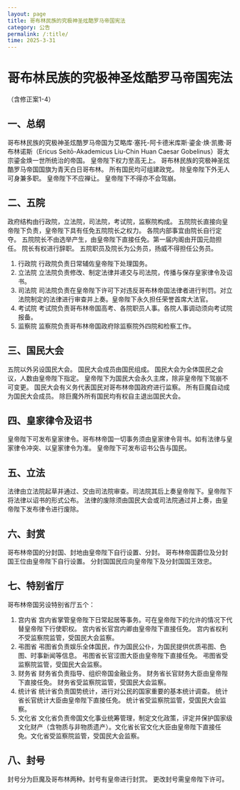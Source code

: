 ```yaml
--- 
layout: page
title: 哥布林民族的究极神圣炫酷罗马帝国宪法
category: 公告
permalink: /:title/
time: 2025-3-31
---
```

# 哥布林民族的究极神圣炫酷罗马帝国宪法
（含修正案1-4）

## 一、总纲
哥布林民族的究极神圣炫酷罗马帝国为艾略库·塞托-阿卡德米库斯·鎏金·焕·凯撒·哥布林诺斯（Ericus Seitō-Akademicus Liu-Chin Huan Caesar Gobelinus）哥太宗鎏金焕一世所统治的帝国。
皇帝陛下权力至高无上。
哥布林民族的究极神圣炫酷罗马帝国国旗为青天白日哥布林。
所有国民均可组建政党。
除皇帝陛下外无人可身兼多职。
皇帝陛下不应禅让。
皇帝陛下不得亦不会驾崩。

## 二、五院
政府结构由行政院，立法院，司法院，考试院，监察院构成。
五院院长直接向皇帝陛下负责，皇帝陛下具有任免五院院长之权力。
各院内部事宜由院长自行定夺。
五院院长不由选举产生，由皇帝陛下直接任免。第一届内阁由开国元勋担任。
院长有权进行辞职。
五院职员及院长为公务员，扬威不得担任公务员。
1. 行政院
行政院负责日常辅佐皇帝陛下处理国务。
2. 立法院
立法院负责修改、制定法律并递交与司法院，传播与保存皇家律令及诏书。
3. 司法院
司法院负责在皇帝陛下许可下对违反哥布林帝国法律者进行判罚。对立法院制定的法律进行审查并上奏。皇帝陛下永久担任荣誉首席大法官。
4. 考试院
考试院负责哥布林帝国高考、各院职员人事。各院人事调动须向考试院报备。
5. 监察院
监察院负责哥布林帝国政府除监察院外四院和检察工作。

## 三、国民大会
五院以外另设国民大会。
国民大会成员由国民组成。
国民大会为全体国民之会议，人数由皇帝陛下指定。
皇帝陛下为国民大会永久主席，除非皇帝陛下驾崩不可变更。
国民大会有义务代表国民对哥布林帝国政府进行监察。
所有巨魔自动成为国民大会成员。
除巨魔外所有国民均有权自主退出国民大会。

## 四、皇家律令及诏书
皇帝陛下可发布皇家律令。哥布林帝国一切事务须由皇家律令背书。如有法律与皇家律令冲突、以皇家律令为准。
皇帝陛下可发布诏书公告与国民。

## 五、立法
法律由立法院起草并通过、交由司法院审查。司法院其后上奏皇帝陛下。皇帝陛下将法律以诏书的形式公布。
法律的废除须由国民大会或司法院通过并上奏，由皇帝陛下发布律令进行废除。

## 六、封赏
哥布林帝国的分封国、封地由皇帝陛下自行设置、分封。
哥布林帝国爵位及分封国王位由皇帝陛下自行设置。
分封国国民应向皇帝陛下及分封国国王效忠。

## 七、特别省厅
哥布林帝国另设特别省厅五个：
1. 宫内省
宫内省掌管皇帝陛下日常起居等事务。可在皇帝陛下的允许的情况下代替皇帝陛下行使职权。
宫内省长官宫内卿由皇帝陛下直接任免。
宫内省权利不受监察院监管，受国民大会监察。
2. 弔图省
弔图省负责娱乐全体国民，作为国民公仆，为国民提供优质弔图、色图、时事新闻等信息。
弔图省长官涩图大臣由皇帝陛下直接任免。
弔图省受监察院监管，受国民大会监察。
3. 财务省
财务省负责指导、组织帝国金融业务。
财务省长官财务大臣由皇帝陛下直接任免。
财务省受监察院监管，受国民大会监察。
4. 统计省
统计省负责国势统计，进行对公民的国家重要的基本统计调查。
统计省长官统计大臣由皇帝陛下直接任免。
统计省受监察院监管，受国民大会监察。
5. 文化省
文化省负责帝国文化事业统筹管理，制定文化政策，评定并保护国家级文化财产（含物质与非物质遗产）。文化省长官文化大臣由皇帝陛下直接任免。文化省受监察院监管，受国民大会监察。

## 八、封号
封号分为巨魔及哥布林两种。封号有皇帝进行封赏。
更改封号需皇帝陛下许可。
